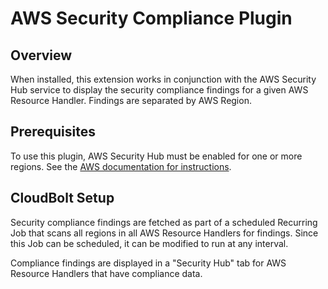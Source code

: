 # AWS Security Compliance Plugin

## Overview
When installed, this extension works in conjunction with the AWS Security Hub service to display the security compliance findings for a given AWS Resource Handler. Findings are separated by AWS Region.

## Prerequisites
To use this plugin, AWS Security Hub must be enabled for one or more regions. See the [AWS documentation for instructions](https://docs.aws.amazon.com/securityhub/latest/userguide/securityhub-settingup.html).

## CloudBolt Setup
Security compliance findings are fetched as part of a scheduled Recurring Job that scans all regions in all AWS Resource Handlers for findings. Since this Job can be scheduled, it can be modified to run at any interval.

Compliance findings are displayed in a "Security Hub" tab for AWS Resource Handlers that have compliance data.
